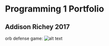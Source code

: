 # Programming 1 Portfolio
## Addison Richey 2017
orb defense game: 
![alt text](https://littlerichey.github.io/Programming1Portfolio2016-17/images/hack.png "Logo Title Text 1")
